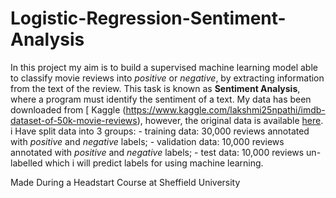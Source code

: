 # Logistic-Regression-Sentiment-Analysis
In this project my aim is to build a supervised machine learning model able to classify movie reviews into *positive* or *negative*, by extracting information from the text of the review. This task is known as **Sentiment Analysis**, where a program must identify the sentiment of a text. My data has been downloaded from [ Kaggle (https://www.kaggle.com/lakshmi25npathi/imdb-dataset-of-50k-movie-reviews), however, the original data is available [here](http://ai.stanford.edu/~amaas/data/sentiment/).   i Have split data into 3 groups: - training data: 30,000 reviews annotated with *positive* and *negative* labels; - validation data: 10,000 reviews annotated with *positive* and *negative* labels; - test data: 10,000 reviews un-labelled which i will predict labels for using machine learning.

Made During a Headstart Course at Sheffield University 
